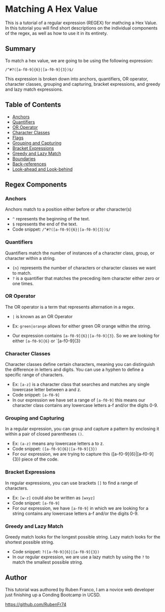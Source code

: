 # Matching A Hex Value
This is a tutorial of a regular expression (REGEX) for mathcing a Hex Value. In this tutorial you will find short descriptions on the individual components of the regex, as well as how to use it in its entirety.

## Summary

To match a hex value, we are going to be using the following expression:

`/^#?([a-f0-9]{6}|[a-f0-9]{3})$/`

This expression is broken down into anchors, quantifiers, OR operator, character classes, grouping and capturing, bracket expressions, and greedy and lazy match expressions.

## Table of Contents

- [Anchors](#anchors)
- [Quantifiers](#quantifiers)
- [OR Operator](#or-operator)
- [Character Classes](#character-classes)
- [Flags](#flags)
- [Grouping and Capturing](#grouping-and-capturing)
- [Bracket Expressions](#bracket-expressions)
- [Greedy and Lazy Match](#greedy-and-lazy-match)
- [Boundaries](#boundaries)
- [Back-references](#back-references)
- [Look-ahead and Look-behind](#look-ahead-and-look-behind)

## Regex Components

### Anchors
Anchors match to a position either before or after character(s)
- `^` represents the beginning of the text.
- `$` represents the end of the text.
- Code snippet: `/^#?([a-f0-9]{6}|[a-f0-9]{3})$/`

### Quantifiers
Quantifiers match the number of instances of a character class, group, or character within a string.
- `{n}` represents the number of characters or character classes we want to match.
- `?` is a quantifier that matches the preceding item character either zero or one times.

### OR Operator
The OR operator is a term that represents alternation in a regex.
- `|` is known as an OR Operator
* Ex: `green|orange` allows for either green OR orange within the string.
-  Our expression contains `[a-f0-9]{6}|[a-f0-9]{3}`. So we are looking for either `[a-f0-9]{6}` or `[a-f0-9]{3}

### Character Classes
Character classes define certain characters, meaning you can distinguish the difference in letters and digits. You can use a hyphen to define a specific range of characters.
  * Ex: `[a-z]` is a character class that searches and matches any single lowercase letter between a and z.
* Code snippet: `[a-f0-9]`
* In our expression we have set a range of `[a-f0-9]` this means our character class contains any lowercase letters a-f and/or the digits 0-9.

### Grouping and Capturing
In a regular expression, you can group and capture a pattern by enclosing it within a pair of closed parentheses `()`.
* Ex: `(a-z)` means any lowercase letters a to z.
* Code snippet: `([a-f0-9]{6}|[a-f0-9]{3})`
* For our expression, we are trying to capture this ([a-f0-9]{6}|[a-f0-9]{3}) piece of the code.

### Bracket Expressions
In regular expressions, you can use brackets `[]` to find a range of characters.
* Ex: `[w-z]` could also be written as `[wxyz]`
* Code snippet: `[a-f0-9]`
* For our expression, we have `[a-f0-9]` in which we are looking for a string contains any lowercase letters a-f and/or the digits 0-9.

### Greedy and Lazy Match
Greedy match looks for the longest possible string. Lazy match looks for the shortest possible string.
* Code snippet: `?([a-f0-9]{6}|[a-f0-9]{3})`
* In our regular expression, we are use a lazy match by using the `?` to match the smallest possible string.

## Author

This tutorial was authored by Ruben Franco, I am a novice web developer just finishing up a Conding Bootcamp in UCSD.

https://github.com/RubenFr74

